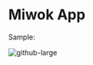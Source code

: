 Miwok App
===================================

Sample: 

![github-large](https://s7.gifyu.com/images/miwok.png)
